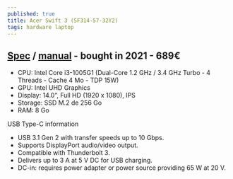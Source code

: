 ```yaml
---
published: true
title: Acer Swift 3 (SF314-57-32Y2)
tags: hardware laptop
---
```

## [Spec](https://www.ldlc.com/fiche/PB00391633.html?offerId=AR202008120030) / [manual](https://global-download.acer.com/GDFiles/Document/User%20Manual/User%20Manual_Acer_3.0_A_A.pdf?acerid=637049004761242788&Step1=ULTRA-THIN&Step2=SWIFT&Step3=SF314-57G&OS=ALL&LC=en&BC=ACER&SC=EMEA_27) - bought in 2021 - 689€
- CPU: Intel Core i3-1005G1 (Dual-Core 1.2 GHz / 3.4 GHz Turbo - 4 Threads - Cache 4 Mo - TDP 15W) 
- GPU:  Intel UHD Graphics 
- Display: 14.0”, Full HD (1920 x 1080), IPS
- Storage: SSD M.2 de 256 Go
- RAM: 8 Go 

USB Type-C information
- USB 3.1 Gen 2 with transfer speeds up to 10 Gbps.
- Supports DisplayPort audio/video output.
- Compatible with Thunderbolt 3.
- Delivers up to 3 A at 5 V DC for USB charging.
- DC-in:  requires  power  adapter  or  power source providing 65 W  at 20 V.
